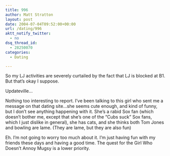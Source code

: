 ```yaml
---
title: 996
author: Matt Stratton
layout: post
date: 2004-07-04T09:52:00+00:00
url: /dating/996
aktt_notify_twitter:
  - no
dsq_thread_id:
  - 28250070
categories:
  - Dating

---
```

So my LJ activities are severely curtailed by the fact that LJ is blocked at B1. But that&#8217;s okay I suppose.

Updateville&#8230;

Nothing too interesting to report. I&#8217;ve been talking to this girl who sent me a message on that dating site&#8230;she seems cute enough, and kind of funny, but I don&#8217;t see anything happening with it. She&#8217;s a rabid Sox fan (which doesn&#8217;t bother me, except that she&#8217;s one of the &#8220;Cubs suck&#8221; Sox fans, which I just dislike in general), she has cats, and she thinks both Tom Jones and bowling are lame. (They are lame, but they are also fun)

Eh. I&#8217;m not going to worry too much about it. I&#8217;m just having fun with my friends these days and having a good time. The quest for the Girl Who Doesn&#8217;t Annoy Mugsy is a lower priority.